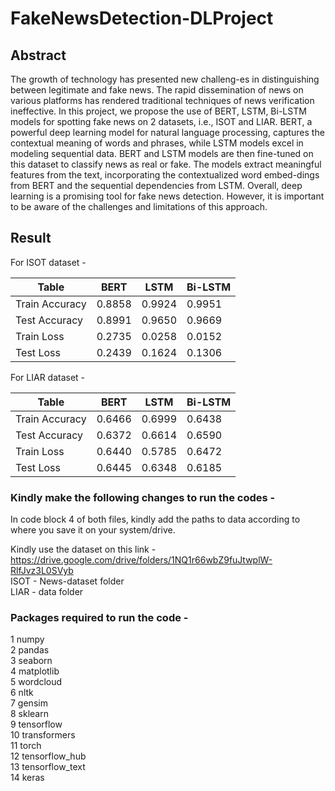 # FakeNewsDetection-DLProject

## Abstract
The growth of technology has presented new challeng-es in distinguishing between legitimate and fake news. The rapid dissemination of news on various  platforms has rendered traditional techniques of news verification ineffective. In this project, we propose the use of BERT, LSTM, Bi-LSTM models for spotting fake news on 2 datasets, i.e., ISOT and LIAR. BERT, a powerful deep learning model for natural language processing, captures the contextual meaning of words and phrases, while LSTM models excel in modeling sequential data. BERT and LSTM models are then fine-tuned on this dataset to classify news as real or fake. The models extract meaningful features from the text, incorporating the contextualized word embed-dings from BERT and the sequential dependencies from LSTM. Overall, deep learning is a promising tool for fake news detection. However, it is important to be aware of the challenges and limitations of this approach.


## Result
For ISOT dataset - 

|Table|BERT|LSTM|Bi-LSTM|
| --- | --- | --- | --- |
|Train Accuracy	|0.8858	|0.9924	|0.9951|
|Test Accuracy |0.8991	|0.9650	|0.9669|
|Train Loss	|0.2735	|0.0258	|0.0152|
|Test Loss |0.2439 |0.1624 |0.1306|

For LIAR dataset - 

|Table|BERT|LSTM|Bi-LSTM|
| --- | --- | --- | --- |
|Train Accuracy	|0.6466	|0.6999	|0.6438|
|Test Accuracy |0.6372 |0.6614 |0.6590|
Train Loss |0.6440 |0.5785 |0.6472|
Test Loss	|0.6445	|0.6348	|0.6185|


### Kindly make the following changes to run the codes - 
In code block 4 of both files, kindly add the paths to data according to where you save it on your system/drive.

Kindly use the dataset on this link - https://drive.google.com/drive/folders/1NQ1r66wbZ9fuJtwplW-RlfJvz3L0SVyb <br>
ISOT - News-dataset folder<br>
LIAR - data folder<br>

### Packages required to run the code - 
1 numpy<br>
2 pandas<br>
3 seaborn<br>
4 matplotlib<br>
5 wordcloud<br>
6 nltk<br>
7 gensim<br>
8 sklearn<br>
9 tensorflow<br>
10 transformers<br>
11 torch<br>
12 tensorflow_hub<br>
13 tensorflow_text<br>
14 keras<br>
